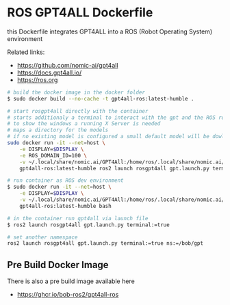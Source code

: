 # ROS GPT4ALL Dockerfile

this Dockerfile integrates GPT4ALL into a ROS (Robot Operating System) environment

Related links:
- https://github.com/nomic-ai/gpt4all
- https://docs.gpt4all.io/
- https://ros.org

```bash
# build the docker image in the docker folder
$ sudo docker build --no-cache -t gpt4all-ros:latest-humble .

# start rosgpt4all directly with the container
# starts additionaly a terminal to interact with the gpt and the ROS rqt GUI
# to show the windows a running X Server is needed
# maps a directory for the models
# if no existing model is configured a small default model will be dowloaded
sudo docker run -it --net=host \
    -e DISPLAY=$DISPLAY \
    -e ROS_DOMAIN_ID=100 \
    -v ~/.local/share/nomic.ai/GPT4All:/home/ros/.local/share/nomic.ai/GPT4All \
    gpt4all-ros:latest-humble ros2 launch rosgpt4all gpt.launch.py terminal:=true

# run container as ROS dev environment
$ sudo docker run -it --net=host \
    -e DISPLAY=$DISPLAY \
    -v ~/.local/share/nomic.ai/GPT4All:/home/ros/.local/share/nomic.ai/GPT4All \
    gpt4all-ros:latest-humble bash

# in the container run gpt4all via launch file
$ ros2 launch rosgpt4all gpt.launch.py terminal:=true

# set another namespace
ros2 launch rosgpt4all gpt.launch.py terminal:=true ns:=/bob/gpt
```
## Pre Build Docker Image
There is also a pre build image available here

* https://ghcr.io/bob-ros2/gpt4all-ros
